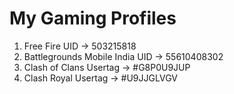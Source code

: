 # My Gaming Profiles
1. Free Fire UID → 503215818
2. Battlegrounds Mobile India UID → 55610408302
3. Clash of Clans Usertag → #G8P0U9JUP
4. Clash Royal Usertag → #U9JJGLVGV

